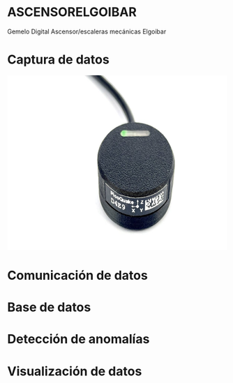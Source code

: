 # ASCENSORELGOIBAR
Gemelo Digital Ascensor/escaleras mecánicas Elgoibar


# Captura de datos 

<img src="https://github.com/Arakistech/ASCENSORELGOIBAR/blob/main/IMG/Acelerometro.jpeg?raw=true" width="800" height="400">

# Comunicación de datos


# Base de datos


# Detección de anomalías


# Visualización de datos
